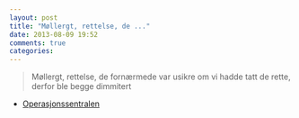 ```yaml
---
layout: post
title: "Møllergt, rettelse, de ..."
date: 2013-08-09 19:52
comments: true
categories: 
---
```


> Møllergt, rettelse, de fornærmede var usikre om vi hadde tatt de rette, derfor ble begge dimmitert
- [Operasjonssentralen](https://www.twitter.com/oslopolitiops/status/366029284940324866?p=v)
